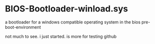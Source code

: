 # BIOS-Bootloader-winload.sys
a bootloader for a windows compatible operating system in the bios pre-boot-environment

not much to see. i just started. is more for testing github
